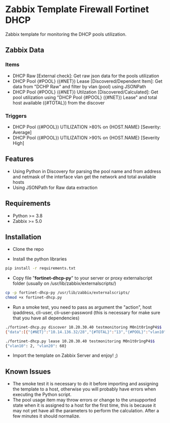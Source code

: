 # Zabbix Template Firewall Fortinet DHCP

Zabbix template for monitoring the DHCP pools utilization.

## Zabbix Data

### Items

- DHCP Raw [External check]: Get raw json data for the pools utilization
- DHCP Pool {#POOL} ({#NET}) Lease [Discovered/Dependent Item]: Get data from "DCHP Raw" and filter by vlan (pool) using JSONPath
- DHCP Pool {#POOL} ({#NET}) Utilzation [Discovered/Calculated]: Get pool utilization using "DHCP Pool {#POOL} ({#NET}) Lease" and total host available ({#TOTAL}) from the discover

### Triggers

- DHCP Pool ({#POOL}) UTILIZATION >80% on {HOST.NAME} [Severity: Average]
- DHCP Pool ({#POOL}) UTILIZATION >90% on {HOST.NAME} [Severity High]

## Features

- Using Python in Discovery for parsing the pool name and from address and netmask of the interface vlan get the network and total available hosts
- Using JSONPath for Raw data extraction

## Requirements

- Python >= 3.8
- Zabbix >= 5.0

## Installation

- Clone the repo

- Install the python libraries

```bash
pip install -r requirements.txt
```

- Copy file "**fortinet-dhcp-py**" to your server or proxy externalscript folder (usually on /usr/lib/zabbix/externalscripts/)

```bash
cp -p fortinet-dhcp-py /usr/lib/zabbix/externalscripts/
chmod +x fortinet-dhcp.py
```

- Run a smoke test, you need to pass as argument the "action", host ipaddress, cli-user, cli-user-password (this is necessary for make sure that you have all dependencies)

```bash
./fortinet-dhcp.py discover 10.20.30.40 testmonitoring M0n1t0r1ngP4$$
{"data":[{"{#NET}":"10.14.136.32/28","{#TOTAL}":"13","{#POOL}":"vlan10"},{"{#NET}":"10.14.200.0/234","{#TOTAL}":"253","{#POOL}":"vlan20"}]}
```

```bash
./fortinet-dhcp.py lease 10.20.30.40 testmonitoring M0n1t0r1ngP4$$
{"vlan10": 2, "vlan20": 60}
```

- Import the template on Zabbix Server and enjoy! ;)

## Known Issues

- The smoke test it is necessary to do it before importing and assigning the template to a host, otherwise you will probably have errors when executing the Python script.
- The pool usage item may throw errors or change to the unsupported state when it is assigned to a host for the first time, this is because it may not yet have all the parameters to perform the calculation. After a few minutes it should normalize.
